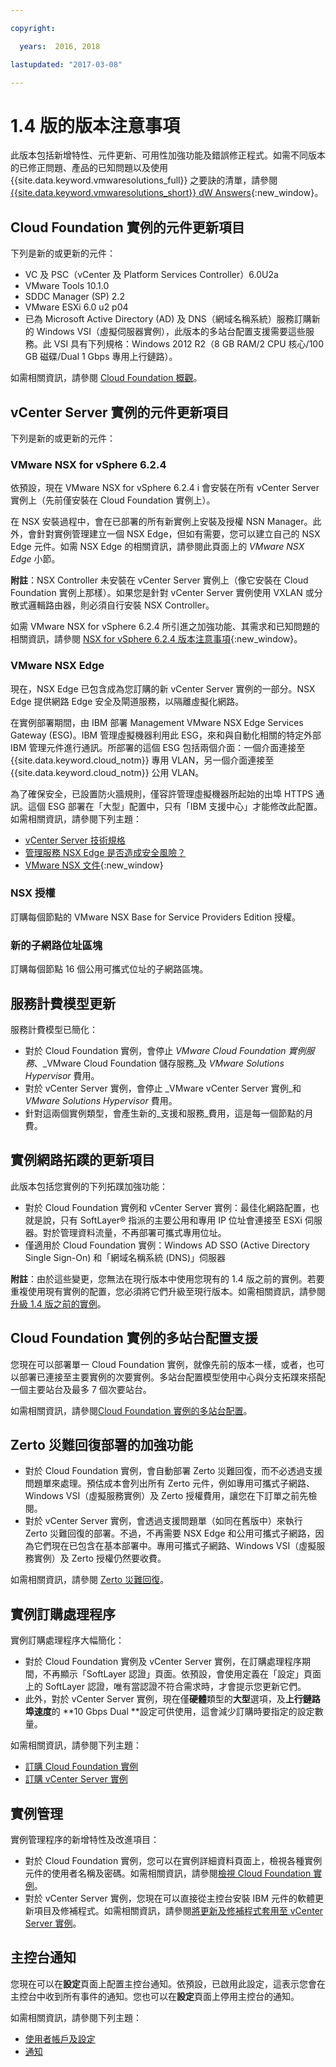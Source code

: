 ```yaml
---

copyright:

  years:  2016, 2018

lastupdated: "2017-03-08"

---
```


# 1.4 版的版本注意事項

此版本包括新增特性、元件更新、可用性加強功能及錯誤修正程式。如需不同版本的已修正問題、產品的已知問題以及使用 {{site.data.keyword.vmwaresolutions_full}} 之要訣的清單，請參閱 [{{site.data.keyword.vmwaresolutions_short}} dW Answers](https://developer.ibm.com/answers/topics/cloudvmw/){:new_window}。

## Cloud Foundation 實例的元件更新項目

下列是新的或更新的元件：

* VC 及 PSC（vCenter 及 Platform Services Controller）6.0U2a
* VMware Tools 10.1.0
* SDDC Manager (SP) 2.2
* VMware ESXi 6.0 u2 p04
* 已為 Microsoft Active Directory (AD) 及 DNS（網域名稱系統）服務訂購新的 Windows VSI（虛擬伺服器實例），此版本的多站台配置支援需要這些服務。此 VSI 具有下列規格：Windows 2012 R2（8 GB RAM/2 CPU 核心/100 GB 磁碟/Dual 1 Gbps 專用上行鏈路）。

如需相關資訊，請參閱 [Cloud Foundation 概觀](../sddc/sd_cloudfoundationoverview.html)。

## vCenter Server 實例的元件更新項目

下列是新的或更新的元件：

### VMware NSX for vSphere 6.2.4

依預設，現在 VMware NSX for vSphere 6.2.4 i 會安裝在所有 vCenter Server 實例上（先前僅安裝在 Cloud Foundation 實例上）。

在 NSX 安裝過程中，會在已部署的所有新實例上安裝及授權 NSN Manager。此外，會針對實例管理建立一個 NSX Edge，但如有需要，您可以建立自己的 NSX Edge 元件。如需 NSX Edge 的相關資訊，請參閱此頁面上的 _VMware NSX Edge_ 小節。

**附註**：NSX Controller 未安裝在 vCenter Server 實例上（像它安裝在 Cloud Foundation 實例上那樣）。如果您是針對 vCenter Server 實例使用 VXLAN 或分散式邏輯路由器，則必須自行安裝 NSX Controller。

如需 VMware NSX for vSphere 6.2.4 所引進之加強功能、其需求和已知問題的相關資訊，請參閱 [NSX for vSphere 6.2.4 版本注意事項](http://pubs.vmware.com/Release_Notes/en/nsx/6.2.4/releasenotes_nsx_vsphere_624.html){:new_window}。

### VMware NSX Edge

現在，NSX Edge 已包含成為您訂購的新 vCenter Server 實例的一部分。NSX Edge 提供網路 Edge 安全及閘道服務，以隔離虛擬化網路。

在實例部署期間，由 IBM 部署 Management VMware NSX Edge Services Gateway (ESG)。IBM 管理虛擬機器利用此 ESG，來和與自動化相關的特定外部 IBM 管理元件進行通訊。所部署的這個 ESG 包括兩個介面：一個介面連接至 {{site.data.keyword.cloud_notm}} 專用 VLAN，另一個介面連接至 {{site.data.keyword.cloud_notm}} 公用 VLAN。

為了確保安全，已設置防火牆規則，僅容許管理虛擬機器所起始的出埠 HTTPS 通訊。這個 ESG 部署在「大型」配置中，只有「IBM 支援中心」才能修改此配置。如需相關資訊，請參閱下列主題：

* [vCenter Server 技術規格](../vcenter/vc_vcenterserveroverview.html)
* [管理服務 NSX Edge 是否造成安全風險？](../vmonic/faq.html#does-the-management-services-nsx-edge-pose-a-security-risk-)
* [VMware NSX 文件](https://pubs.vmware.com/NSX-6/index.jsp?topic=%2Fcom.vmware.nsx.admin.doc%2FGUID-3F96DECE-33FB-43EE-88D7-124A730830A4.html){:new_window}

### NSX 授權

訂購每個節點的 VMware NSX Base for Service Providers Edition 授權。

### 新的子網路位址區塊

訂購每個節點 16 個公用可攜式位址的子網路區塊。

## 服務計費模型更新

服務計費模型已簡化：

* 對於 Cloud Foundation 實例，會停止 _VMware Cloud Foundation 實例服務_、_VMware Cloud Foundation 儲存服務_及
   _VMware Solutions Hypervisor_ 費用。
* 對於 vCenter Server 實例，會停止 _VMware vCenter Server 實例_和 _VMware Solutions Hypervisor_ 費用。
* 針對這兩個實例類型，會產生新的_支援和服務_費用，這是每一個節點的月費。

## 實例網路拓蹼的更新項目

此版本包括您實例的下列拓蹼加強功能：

* 對於 Cloud Foundation 實例和 vCenter Server 實例：最佳化網路配置，也就是說，只有 SoftLayer® 指派的主要公用和專用 IP 位址會連接至 ESXi 伺服器。對於管理資料流量，不再部署可攜式專用位址。
* 僅適用於 Cloud Foundation 實例：Windows AD SSO (Active Directory Single Sign-On) 和「網域名稱系統 (DNS)」伺服器

**附註**：由於這些變更，您無法在現行版本中使用您現有的 1.4 版之前的實例。若要重複使用現有實例的配置，您必須將它們升級至現行版本。如需相關資訊，請參閱[升級 1.4 版之前的實例](movinginstances.html)。

## Cloud Foundation 實例的多站台配置支援

您現在可以部署單一 Cloud Foundation 實例，就像先前的版本一樣，或者，也可以部署已連接至主要實例的次要實例。多站台配置模型使用中心與分支拓蹼來搭配一個主要站台及最多 7 個次要站台。

如需相關資訊，請參閱[Cloud Foundation 實例的多站台配置](../sddc/sd_multisite.html)。

## Zerto 災難回復部署的加強功能

* 對於 Cloud Foundation 實例，會自動部署 Zerto 災難回復，而不必透過支援問題單來處理。預估成本會列出所有 Zerto 元件，例如專用可攜式子網路、Windows VSI（虛擬服務實例）及 Zerto 授權費用，讓您在下訂單之前先檢閱。
* 對於 vCenter Server 實例，會透過支援問題單（如同在舊版中）來執行 Zerto 災難回復的部署。不過，不再需要 NSX Edge 和公用可攜式子網路，因為它們現在已包含在基本部署中。專用可攜式子網路、Windows VSI（虛擬服務實例）及 Zerto 授權仍然要收費。

如需相關資訊，請參閱 [Zerto 災難回復](../services/addingzertodr.html)。

## 實例訂購處理程序

實例訂購處理程序大幅簡化：

* 對於 Cloud Foundation 實例及 vCenter Server 實例，在訂購處理程序期間，不再顯示「SoftLayer 認證」頁面。依預設，會使用定義在「設定」頁面上的 SoftLayer 認證，唯有當認證不符合需求時，才會提示您更新它們。
* 此外，對於 vCenter Server 實例，現在僅**硬體**類型的**大型**選項，及**上行鏈路埠速度**的 **10 Gbps Dual **設定可供使用，這會減少訂購時要指定的設定數量。

如需相關資訊，請參閱下列主題：

* [訂購 Cloud Foundation 實例](../sddc/sd_orderinginstance.html)
* [訂購 vCenter Server 實例](../vcenter/vc_orderinginstance.html)

## 實例管理

實例管理程序的新增特性及改進項目：

* 對於 Cloud Foundation 實例，您可以在實例詳細資料頁面上，檢視各種實例元件的使用者名稱及密碼。如需相關資訊，請參閱[檢視 Cloud Foundation 實例](../sddc/sd_viewinginstances.html)。
* 對於 vCenter Server 實例，您現在可以直接從主控台安裝 IBM 元件的軟體更新項目及修補程式。如需相關資訊，請參閱[將更新及修補程式套用至 vCenter Server 實例](../vcenter/vc_applyingupdates.html)。

## 主控台通知

您現在可以在**設定**頁面上配置主控台通知。依預設，已啟用此設定，這表示您會在主控台中收到所有事件的通知。您也可以在**設定**頁面上停用主控台的通知。

如需相關資訊，請參閱下列主題：

* [使用者帳戶及設定](useraccount.html)
* [通知](notifications.html)
